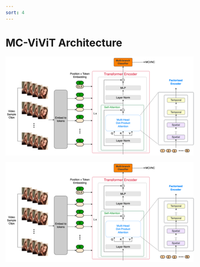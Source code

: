 ```yaml
---
sort: 4
---
```


# MC-ViViT Architecture

<p align="center" width="100%">
    <img src=ViViT-AM.png>
</p>

![MC-ViViT Architecture](ViViT-AM.png "MC-ViViT Architecture")